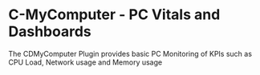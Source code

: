 <!--
SPDX-FileCopyrightText: 2013-2020 TRUMPF Laser GmbH, authors: C-Labs

SPDX-License-Identifier: MPL-2.0
-->
# C-MyComputer - PC Vitals and Dashboards

The CDMyComputer Plugin provides basic PC Monitoring of KPIs such as CPU Load, Network usage and Memory usage


